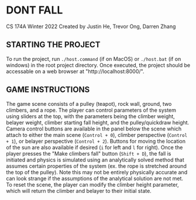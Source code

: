 # DONT FALL 
CS 174A Winter 2022
Created by Justin He, Trevor Ong, Darren Zhang

## STARTING THE PROJECT
To run the project, run `./host.command` (if on MacOS) or `./host.bat` (if on windows) in the root project directory. Once executed, the project should be accessable on a web browser at "http://localhost:8000/". 

## GAME INSTRUCTIONS
The game scene consists of a pulley (teapot), rock wall, ground, two climbers, and a rope. The player can control parameters of the system using sliders at the top, with the parameters being the climber weight, belayer weight, climber starting fall height, and the pulley/quickdraw height. Camera control buttons are available in the panel below the scene which attach to either the main scene (`Control + 0`), climber perspective (`Control + 1`), or belayer perspective (`Control + 2`). Buttons for moving the location of the sun are also available if desired (`i` for left and `l` for right).
Once the player presses the "Make climbers fall" button (`Shift + D`), the fall is initiated and physics is simulated using an analytically solved method that assumes certain properties of the system (ex. the rope is stretched around the top of the pulley). Note this may not be entirely physically accurate and can look strange if the assumptions of the analytical solution are not met. To reset the scene, the player can modify the climber height parameter, which will return the climber and belayer to their initial state.